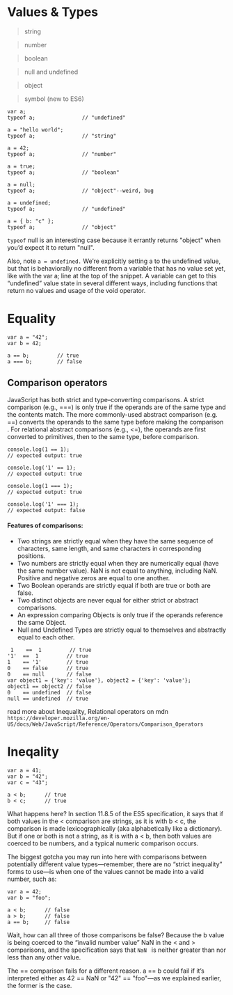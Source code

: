 # Values & Types

> string

> number

> boolean

> null and undefined

> object

> symbol (new to ES6)

```
var a;
typeof a;               // "undefined"

a = "hello world";
typeof a;               // "string"

a = 42;
typeof a;               // "number"

a = true;
typeof a;               // "boolean"

a = null;
typeof a;               // "object"--weird, bug

a = undefined;
typeof a;               // "undefined"

a = { b: "c" };
typeof a;               // "object"

```
`typeof` null is an interesting case because it errantly returns "object" when you’d expect it to return "null".

Also, note `a = undefined.` We’re explicitly setting a to the undefined value, but that is behaviorally no different 
from a variable that has no value set yet, like with the var a; line at the top of the snippet.
A variable can get to this “undefined” value state in several different ways, including functions that return 
no values and usage of the void operator.


# Equality
```
var a = "42";
var b = 42;

a == b;         // true
a === b;        // false

```
## Comparison operators
JavaScript has both strict and type–converting comparisons. A strict comparison (e.g., ===) is only true if the operands are of the same type and the contents match. The more commonly-used abstract comparison (e.g. ==) converts the operands to the same type before making the comparison .
For relational abstract comparisons (e.g., <=), the operands are first converted to primitives, then to the same type, before comparison.

```
console.log(1 == 1);
// expected output: true

console.log('1' == 1);
// expected output: true

console.log(1 === 1);
// expected output: true

console.log('1' === 1);
// expected output: false
```

#### Features of comparisons:

 - Two strings are strictly equal when they have the same sequence of characters, same length, and same characters in corresponding positions.
 - Two numbers are strictly equal when they are numerically equal (have the same number value). NaN is not equal to anything, including NaN. Positive and negative zeros are equal to one another.
 - Two Boolean operands are strictly equal if both are true or both are false.
 - Two distinct objects are never equal for either strict or abstract comparisons.
 - An expression comparing Objects is only true if the operands reference the same Object.
 - Null and Undefined Types are strictly equal to themselves and abstractly equal to each other.
 
 
```
 1    ==  1         // true
'1'  ==  1         // true
1    == '1'        // true
0    == false      // true
0    == null       // false
var object1 = {'key': 'value'}, object2 = {'key': 'value'}; 
object1 == object2 // false
0    == undefined  // false
null == undefined  // true
```

read more  about Inequality, Relational operators on mdn `https://developer.mozilla.org/en-US/docs/Web/JavaScript/Reference/Operators/Comparison_Operators`
 
    
# Ineqality
```
var a = 41;
var b = "42";
var c = "43";

a < b;      // true
b < c;      // true
```
What happens here? In section 11.8.5 of the ES5 specification, it says that if both values in the < comparison are strings, 
as it is with b < c, the comparison is made lexicographically (aka alphabetically like a dictionary). 
But if one or both is not a string, as it is with a < b, then both values are coerced to be numbers, 
and a typical numeric comparison occurs.

The biggest gotcha you may run into here with comparisons between potentially different value types—remember,
there are no “strict inequality” forms to use—is when one of the values cannot be made into a valid number, such as:
```
var a = 42;
var b = "foo";

a < b;      // false
a > b;      // false
a == b;     // false
```
Wait, how can all three of those comparisons be false? Because the b value is being coerced to the
“invalid number value” NaN in the < and > comparisons, and the specification says that `NaN ` is neither greater than nor 
less than any other value.

The == comparison fails for a different reason. a == b could fail if it’s interpreted either as 42 == NaN or "42" == "foo"—as we explained earlier, the former is the case.
